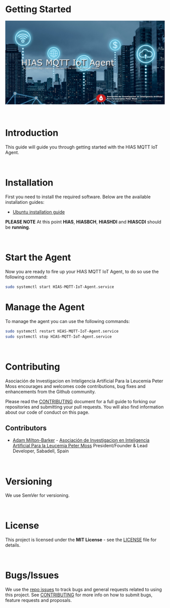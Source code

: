 # Getting Started

![HIAS MQTT IoT Agent](img/hias-mqtt-iot-agent.jpg)

&nbsp;

# Introduction
This guide will guide you through getting started with the HIAS MQTT IoT Agent.

&nbsp;

# Installation
First you need to install the required software. Below are the available installation guides:

- [Ubuntu installation guide](installation/ubuntu.md)

**PLEASE NOTE** At this point **HIAS**, **HIASBCH**, **HIASHDI** and **HIASCDI** should be **running**.

&nbsp;

# Start the Agent

Now you are ready to fire up your HIAS MQTT IoT Agent, to do so use the following command:

``` bash
sudo systemctl start HIAS-MQTT-IoT-Agent.service
```

# Manage the Agent

To manage the agent you can use the following commands:

``` bash
sudo systemctl restart HIAS-MQTT-IoT-Agent.service
sudo systemctl stop HIAS-MQTT-IoT-Agent.service
```

&nbsp;

# Contributing
Asociación de Investigacion en Inteligencia Artificial Para la Leucemia Peter Moss encourages and welcomes code contributions, bug fixes and enhancements from the Github community.

Please read the [CONTRIBUTING](https://github.com/AIIAL/HIAS-MQTT-IoT-Agent/blob/main/CONTRIBUTING.md "CONTRIBUTING") document for a full guide to forking our repositories and submitting your pull requests. You will also find information about our code of conduct on this page.

## Contributors
- [Adam Milton-Barker](https://www.leukemiaairesearch.com/association/volunteers/adam-milton-barker "Adam Milton-Barker") - [Asociación de Investigacion en Inteligencia Artificial Para la Leucemia Peter Moss](https://www.leukemiaresearchassociation.ai "Asociación de Investigacion en Inteligencia Artificial Para la Leucemia Peter Moss") President/Founder & Lead Developer, Sabadell, Spain

&nbsp;

# Versioning
We use SemVer for versioning.

&nbsp;

# License
This project is licensed under the **MIT License** - see the [LICENSE](https://github.com/AIIAL/HIAS-MQTT-IoT-Agent/blob/main/LICENSE "LICENSE") file for details.

&nbsp;

# Bugs/Issues
We use the [repo issues](https://github.com/AIIAL/HIAS-MQTT-IoT-Agent/issues "repo issues") to track bugs and general requests related to using this project. See [CONTRIBUTING](https://github.com/AIIAL/HIAS-MQTT-IoT-Agent/CONTRIBUTING.md "CONTRIBUTING") for more info on how to submit bugs, feature requests and proposals.